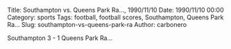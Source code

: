 Title: Southampton vs. Queens Park Ra…, 1990/11/10
Date: 1990/11/10 00:00
Category: sports
Tags: football, football scores, Southampton, Queens Park Ra…
Slug: southampton-vs-queens-park-ra
Author: carbonero


Southampton 3 - 1 Queens Park Ra…
